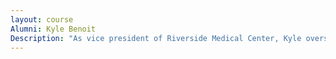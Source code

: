 ```yaml
---
layout: course
Alumni: Kyle Benoit
Description: "As vice president of Riverside Medical Center, Kyle oversees strategies for delivery and growth of the hospital system's surgical and interventional programs. He volunteers for a variety of civic, church and school organizations and has been on the area’s “40 under 40” list."
---
```

